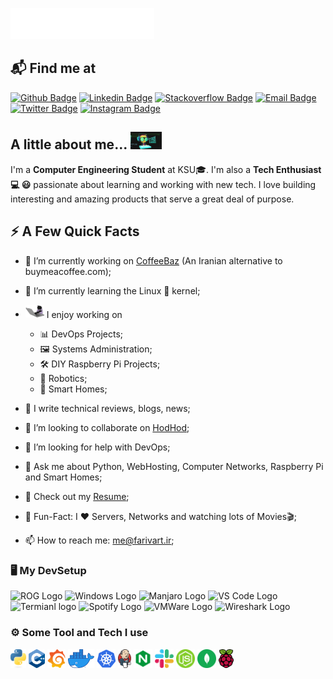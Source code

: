 ![Farivar Tabatabaei's Profile Header](./assets/header.svg)

## 📬 Find me at

[![Github Badge](http://img.shields.io/badge/Github-black?style=flat&logo=github&link=https://github.com/farivar-tabatabaei/)](https://github.com/farivar-tabatabaei/)
[![Linkedin Badge](https://img.shields.io/badge/LinkedIn-blue?style=flat&logo=Linkedin&logoColor=white&link=https://www.linkedin.com/in/farivar-tabatabaei/)](https://www.linkedin.com/in/farivar-tabatabaei)
[![Stackoverflow Badge](https://img.shields.io/badge/Stack%20overflow-FE7A16?style=flat&logo=stack-overflow&logoColor=white&link=https://stackoverflow.com/users/20435458/farivar-tabatabaei)](https://stackoverflow.com/users/20435458/farivar-tabatabaei)
[![Email Badge](https://img.shields.io/badge/Email-d14836?style=flat&logo=Gmail&logoColor=white&link=mailto:me@farivart.ir)](mailto:me@farivart.ir)
[![Twitter Badge](https://img.shields.io/badge/Twitter-00ACEE?style=flat&logo=twitter&logoColor=FFFFFF&link=https://twitter.com/FarivarTB)](https://twitter.com/FarivarTB)
[![Instagram Badge](https://img.shields.io/badge/Instagram-d62976?style=flat&logo=instagram&logoColor=FFFFFF&link=https://instagram.com/farivar_tabatabaei)](https://instagram.com/farivar_tabatabaei)

## A little about me...  <img src="./assets/me.gif" width="50">

I'm a **Computer Engineering Student** at KSU🎓. I'm also a **Tech Enthusiast 💻 😃** passionate about learning and working with new tech. I love building interesting and amazing products that serve a great deal of purpose.

## ⚡️ A Few Quick Facts

- 🔭 I’m currently working on [CoffeeBaz](https://github.com/farivar-tabatabaei/CoffeBaz/) (An Iranian alternative to buymeacoffee.com);
- 🌱 I’m currently learning the Linux 🐧 kernel;

- <img src="./assets/black-programmer-cat.gif" width="30" alt="Programmer Cat Gif">  I enjoy working on
  - 📊 DevOps Projects;
  - 🖼 Systems Administration;
  - 🛠 DIY Raspberry Pi Projects;
  - 🤖 Robotics;
  - 🏡 Smart Homes;

- 📝 I write technical reviews, blogs, news;
- 👯 I’m looking to collaborate on [HodHod](https://github.com/farivar-tabatabaei/HodHod/);
- 🤔 I’m looking for help with DevOps;
- 💬 Ask me about Python, WebHosting, Computer Networks, Raspberry Pi and Smart Homes;
- 📙 Check out my [Resume](https://www.linkedin.com/in/farivar-tabatabaei/);
- 🎉 Fun-Fact: I ❤️ Servers, Networks and watching lots of Movies🎬;
- 📫 How to reach me: me@farivart.ir;

### 🖥️ My DevSetup

![ROG Logo](https://img.shields.io/badge/ROG-555555.svg?&style=flat&logo=republicofgamers&logoColor=DE272C)
![Windows Logo](https://img.shields.io/badge/Windows-555555.svg?&style=flat&logo=windows&logoColor=0078D6)
![Manjaro Logo](https://img.shields.io/badge/Manjaro-555555.svg?&style=flat&logo=manjaro&logoColor=34be5b)
![VS Code Logo](https://img.shields.io/badge/VS_Code-555555?style=flat&logo=visual-studio-code&logoColor=007ACC)
![Termianl logo](https://img.shields.io/badge/Terminal-555555.svg?&style=flat&logo=powershell&logoColor=white)
![Spotify Logo](https://img.shields.io/badge/Spotify-555555.svg?&style=flat&logo=spotify&logoColor=1ED760)
![VMWare Logo](https://img.shields.io/badge/VMware-555555.svg?&style=flat&logo=vmware&logoColor=E2231A)
![Wireshark Logo](https://img.shields.io/badge/Wireshark-555555.svg?&style=flat&logo=wireshark&logoColor=1679A7)

### ⚙️ Some Tool and Tech I use

<code><img height="30" src="./assets/logo/python-logo-only.svg"></code>
<code><img height="30" src="./assets/logo/cpp-logo.svg"></code>
<code><img height="30" src="./assets/logo/grafana-logo.svg"></code>
<code><img height="30" src="./assets/logo/docker-logo.png"></code>
<code><img height="30" src="./assets/logo/kubernetes-logo.svg"></code>
<code><img height="30" src="./assets/logo/jenkins-logo.svg"></code>
<code><img height="30" src="./assets/logo/nginx-logo.svg"></code>
<code><img height="30" src="./assets/logo/slack-logo.svg"></code>
<code><img height="30" src="./assets/logo/nodejs-logo.svg"></code>
<code><img height="30" src="./assets/logo/mongodb-logo.svg"></code>
<code><img height="30" src="./assets/logo/raspberrypi-logo.svg"></code>
